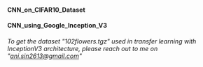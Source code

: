 #### CNN_on_CIFAR10_Dataset

#### CNN_using_Google_Inception_V3

###### To get the dataset "102flowers.tgz" used in transfer learning with InceptionV3 architecture, please reach out to me on "ani.sin2613@gmail.com"
